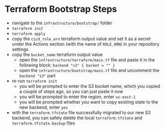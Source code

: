 # Terraform Bootstrap Steps

- navigate to the `infrastructure/bootstrap/` folder
- `terraform init`
- `terraform apply`
- copy the `cicd_role_arn` terraform output value and set it as a secret under the Actions section (with the name of `ROLE_ARN`) in your repository settings
- copy the `bucket_name` terraform output value
  - open the `infrastructure/terraform/main.tf` file and paste it in the following block: `backend "s3" { bucket = "" }`
  - open the `infrastructure/bootstrap/main.tf` file and uncomment the `backend "s3"` part
- re-run `terraform init`
  - you will be prompted to enter the S3 bucket name, which you copied a couple of steps ago, so you can just paste it now
  - you will be prompted to enter the region, enter `us-east-1`
  - you will be prompted whether you want to copy existing state to the new backend, enter `yes`
- with the `terraform.tfstate` file successfully migrated to our new S3 backend, you can safely delete the local `terraform.tfstate` and `terraform.tfstate.backup` files
